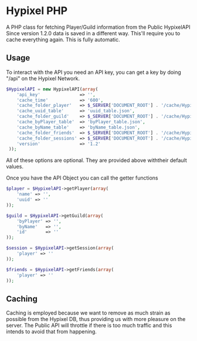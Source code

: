 # Hypixel PHP

A PHP class for fetching Player/Guild information from the Public HypixelAPI
Since version 1.2.0 data is saved in a different way. This'll require you to
cache everything again. This is fully automatic.

## Usage

To interact with the API you need an API key, you can get a key by doing "/api" on the Hypixel Network.

```PHP
$HypixelAPI = new HypixelAPI(array(
    'api_key'               => '',
    'cache_time'            => '600',
    'cache_folder_player'   => $_SERVER['DOCUMENT_ROOT'] . '/cache/HypixelAPI/player/',
    'cache_uuid_table'      => 'uuid_table.json',
    'cache_folder_guild'    => $_SERVER['DOCUMENT_ROOT'] . '/cache/HypixelAPI/guild/',
    'cache_byPlayer_table'  => 'byPlayer_table.json',
    'cache_byName_table'    => 'byName_table.json',
    'cache_folder_friends'  => $_SERVER['DOCUMENT_ROOT'] . '/cache/HypixelAPI/friends/',
    'cache_folder_sessions' => $_SERVER['DOCUMENT_ROOT'] . '/cache/HypixelAPI/sessions/',
    'version'               => '1.2'
 ));
 ```
     
All of these options are optional. They are provided above withtheir default values.

Once you have the API Object you can call the getter functions

```PHP
$player = $HypixelAPI->getPlayer(array(
    'name' => '',
    'uuid' => ''
));

$guild = $HypixelAPI->getGuild(array(
    'byPlayer' => '',
    'byName'   => '',
    'id'       => ''
));

$session = $HypixelAPI->getSession(array(
    'player' => ''
));

$friends = $HypixelAPI->getFriends(array(
    'player' => ''
));
```

## Caching
Caching is employed because we want to remove as much strain as possible from the Hypixel DB, thus providing us with more pleasure on the server. The Public API will throttle if there is too much traffic and this intends to avoid that from happening.
